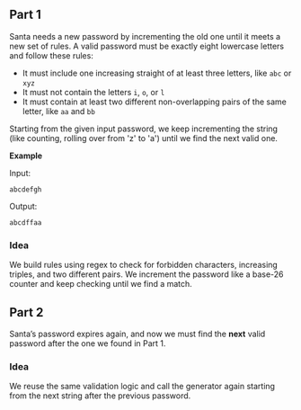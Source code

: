 ## Part 1

Santa needs a new password by incrementing the old one until it meets a new set of rules. A valid password must be exactly eight lowercase letters and follow these rules: 
- It must include one increasing straight of at least three letters, like `abc` or `xyz` 
- It must not contain the letters `i`, `o`, or `l` 
- It must contain at least two different non-overlapping pairs of the same letter, like `aa` and `bb`

Starting from the given input password, we keep incrementing the string (like counting, rolling over from 'z' to 'a') until we find the next valid one.

**Example**

Input:
```
abcdefgh
```

Output:
```
abcdffaa
```

### Idea
We build rules using regex to check for forbidden characters, increasing triples, and two different pairs. We increment the password like a base-26 counter and keep checking until we find a match.

## Part 2

Santa’s password expires again, and now we must find the **next** valid password after the one we found in Part 1.

### Idea
We reuse the same validation logic and call the generator again starting from the next string after the previous password.